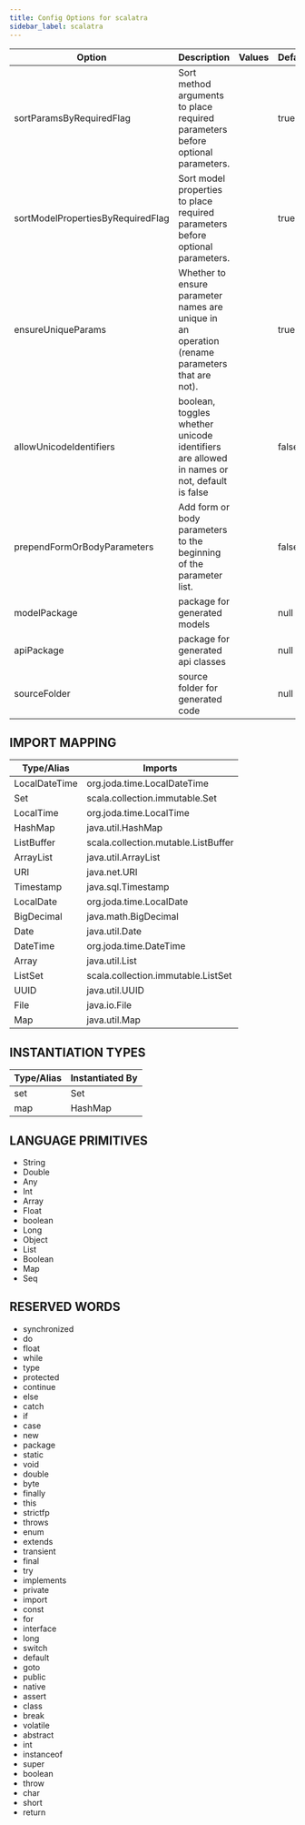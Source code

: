 ```yaml
---
title: Config Options for scalatra
sidebar_label: scalatra
---
```


| Option | Description | Values | Default |
| ------ | ----------- | ------ | ------- |
|sortParamsByRequiredFlag|Sort method arguments to place required parameters before optional parameters.| |true|
|sortModelPropertiesByRequiredFlag|Sort model properties to place required parameters before optional parameters.| |true|
|ensureUniqueParams|Whether to ensure parameter names are unique in an operation (rename parameters that are not).| |true|
|allowUnicodeIdentifiers|boolean, toggles whether unicode identifiers are allowed in names or not, default is false| |false|
|prependFormOrBodyParameters|Add form or body parameters to the beginning of the parameter list.| |false|
|modelPackage|package for generated models| |null|
|apiPackage|package for generated api classes| |null|
|sourceFolder|source folder for generated code| |null|

## IMPORT MAPPING

| Type/Alias | Imports |
| ---------- | ------- |
|LocalDateTime|org.joda.time.LocalDateTime|
|Set|scala.collection.immutable.Set|
|LocalTime|org.joda.time.LocalTime|
|HashMap|java.util.HashMap|
|ListBuffer|scala.collection.mutable.ListBuffer|
|ArrayList|java.util.ArrayList|
|URI|java.net.URI|
|Timestamp|java.sql.Timestamp|
|LocalDate|org.joda.time.LocalDate|
|BigDecimal|java.math.BigDecimal|
|Date|java.util.Date|
|DateTime|org.joda.time.DateTime|
|Array|java.util.List|
|ListSet|scala.collection.immutable.ListSet|
|UUID|java.util.UUID|
|File|java.io.File|
|Map|java.util.Map|


## INSTANTIATION TYPES

| Type/Alias | Instantiated By |
| ---------- | --------------- |
|set|Set|
|map|HashMap|


## LANGUAGE PRIMITIVES

<ul data-columns="2" style="list-style-type: disc;-webkit-columns:2;-moz-columns:2;columns:2;-moz-column-fill:auto;column-fill:auto"><li>String</li>
<li>Double</li>
<li>Any</li>
<li>Int</li>
<li>Array</li>
<li>Float</li>
<li>boolean</li>
<li>Long</li>
<li>Object</li>
<li>List</li>
<li>Boolean</li>
<li>Map</li>
<li>Seq</li>
</ul>

## RESERVED WORDS

<ul data-columns="2" style="list-style-type: disc;-webkit-columns:2;-moz-columns:2;columns:2;-moz-column-fill:auto;column-fill:auto"><li>synchronized</li>
<li>do</li>
<li>float</li>
<li>while</li>
<li>type</li>
<li>protected</li>
<li>continue</li>
<li>else</li>
<li>catch</li>
<li>if</li>
<li>case</li>
<li>new</li>
<li>package</li>
<li>static</li>
<li>void</li>
<li>double</li>
<li>byte</li>
<li>finally</li>
<li>this</li>
<li>strictfp</li>
<li>throws</li>
<li>enum</li>
<li>extends</li>
<li>transient</li>
<li>final</li>
<li>try</li>
<li>implements</li>
<li>private</li>
<li>import</li>
<li>const</li>
<li>for</li>
<li>interface</li>
<li>long</li>
<li>switch</li>
<li>default</li>
<li>goto</li>
<li>public</li>
<li>native</li>
<li>assert</li>
<li>class</li>
<li>break</li>
<li>volatile</li>
<li>abstract</li>
<li>int</li>
<li>instanceof</li>
<li>super</li>
<li>boolean</li>
<li>throw</li>
<li>char</li>
<li>short</li>
<li>return</li>
</ul>
